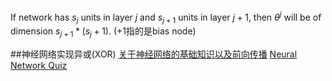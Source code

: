 If network has $s_j$ units in layer $j$ and $s_{j+1}$ units in layer $j+1$, then $\theta^{j}$ will be of dimension $s_{j+1} * (s_j + 1)$. (+1指的是bias node)

##神经网络实现异或(XOR) 
[关于神经网络的基础知识以及前向传播](URL 'https://www.cnblogs.com/python27/p/MachineLearningWeek04.html')
[Neural Network Quiz](URL 'https://github.com/mGalarnyk/datasciencecoursera/blob/master/Stanford_Machine_Learning/Week4/week3quiz1.md')
